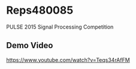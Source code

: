 # Reps480085
PULSE 2015 Signal Processing Competition

## Demo Video
https://www.youtube.com/watch?v=Teqs34rAfFM
